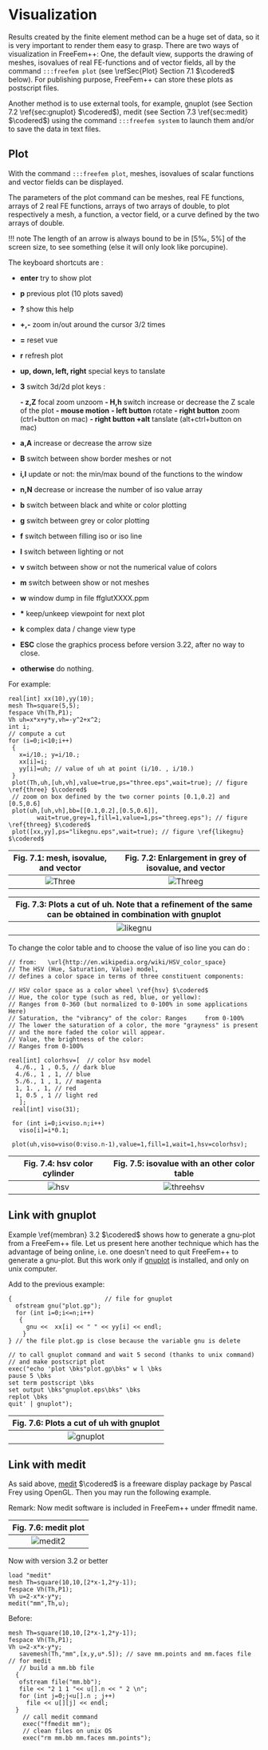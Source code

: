 # Visualization

Results created by the finite element method can be a  huge set of data, so it is very important to
render them easy to grasp.
There are two ways of visualization in FreeFem++:
One, the default view, supports the drawing of meshes, isovalues of real  FE-functions
and of vector fields, all by the command `:::freefem plot` (see \refSec{Plot} Section 7.1 $\codered$ below).
For publishing purpose, FreeFem++ can store these plots as postscript files.

Another method is to use external tools, for example, gnuplot
(see Section 7.2 \ref{sec:gnuplot} $\codered$), medit (see Section 7.3 \ref{sec:medit} $\codered$)
 using the command `:::freefem system` to launch them and/or to save the data in text files.


## Plot

With the command `:::freefem plot`, meshes, isovalues of scalar functions and vector fields can be displayed.

The parameters of the plot command can be meshes, real FE functions,
arrays of 2 real FE functions, arrays of two arrays of double, to plot
respectively a mesh, a function, a vector field, or a curve defined by the two arrays of double.

!!! note
	The length of an arrow is always  bound to be in [5‰, 5%] of the screen size, to see something (else it will only look like porcupine).

The keyboard shortcuts are :

* __enter__ try to show plot
* __p__ previous plot (10 plots saved)
* __?__ show this help
* __+,-__ zoom in/out around the cursor 3/2 times
* __=__ reset vue
* __r__ refresh plot
* __up, down, left, right__ special keys to tanslate
* __3__ switch 3d/2d plot  keys :

	__- z,Z__ focal zoom unzoom
	__- H,h__ switch increase or decrease the Z scale of the plot
	__- mouse motion__
	__- left button__ rotate
	__- right button__ zoom (ctrl+button on mac)
	__- right button +alt__ tanslate (alt+ctrl+button on mac)

* __a,A__ increase or decrease the arrow size
* __B__ switch between show border meshes or not
* __i,I__ update or not: the min/max bound of the functions to the window
* __n,N__ decrease or increase the number of iso value array
* __b__ switch between black and white or color plotting
* __g__ switch between grey or color plotting
* __f__ switch between filling iso or iso line
* __l__ switch between lighting or not
* __v__ switch between show or not the numerical value of colors
* __m__ switch between show or not meshes
* __w__ window dump in file ffglutXXXX.ppm
* __*__ keep/unkeep viewpoint for next plot
* __k__ complex data / change view type
* __ESC__ close the graphics process before version 3.22, after no way to close.
* __otherwise__ do nothing.

For example:

```freefem
real[int] xx(10),yy(10);
mesh Th=square(5,5);
fespace Vh(Th,P1);
Vh uh=x*x+y*y,vh=-y^2+x^2;
int i;
// compute a cut
for (i=0;i<10;i++)
 {
   x=i/10.; y=i/10.;
   xx[i]=i;
   yy[i]=uh; // value of uh at point (i/10. , i/10.)
 }
 plot(Th,uh,[uh,vh],value=true,ps="three.eps",wait=true); // figure \ref{three} $\codered$
 // zoom on box defined by the two corner points [0.1,0.2] and [0.5,0.6]
 plot(uh,[uh,vh],bb=[[0.1,0.2],[0.5,0.6]],
        wait=true,grey=1,fill=1,value=1,ps="threeg.eps"); // figure \ref{threeg} $\codered$
 plot([xx,yy],ps="likegnu.eps",wait=true); // figure \ref{likegnu} $\codered$
```

|Fig. 7.1: mesh, isovalue, and vector|Fig. 7.2: Enlargement in grey of isovalue, and vector|
|:----:|:----:|
|![Three](images/three.svg)|![Threeg](images/threeg.svg)|

|Fig. 7.3: Plots a cut of uh. Note that a refinement of the same can be obtained in combination with gnuplot|
|:----:|
|![likegnu](images/likegnu.svg)|


To change the color table and to choose the value of iso line you can do :

```freefem
// from:   \url{http://en.wikipedia.org/wiki/HSV_color_space}
// The HSV (Hue, Saturation, Value) model,
// defines a color space in terms of three constituent components:

// HSV color space as a color wheel \ref{hsv} $\codered$
// Hue, the color type (such as red, blue, or yellow):
// Ranges from 0-360 (but normalized to 0-100% in some applications Here)
// Saturation, the "vibrancy" of the color: Ranges     from 0-100%
// The lower the saturation of a color, the more "grayness" is present
// and the more faded the color will appear.
// Value, the brightness of the color:
// Ranges from 0-100%

real[int] colorhsv=[  // color hsv model
  4./6., 1 , 0.5, // dark blue
  4./6., 1 , 1, // blue
  5./6., 1 , 1, // magenta
  1, 1. , 1, // red
  1, 0.5 , 1 // light red
   ];
 real[int] viso(31);

 for (int i=0;i<viso.n;i++)
   viso[i]=i*0.1;

 plot(uh,viso=viso(0:viso.n-1),value=1,fill=1,wait=1,hsv=colorhsv);
```

|Fig. 7.4: hsv color cylinder|Fig. 7.5: isovalue with an other color table|
|:----:|:----:|
|![hsv](images/hsv.svg)|![threehsv](images/threehsv.svg)|

## Link with gnuplot

Example \ref{membran} 3.2 $\codered$ shows how to generate a gnu-plot from a FreeFem++ file.  Let us present here
another technique which has the advantage of being online, i.e. one doesn't need to quit FreeFem++
to generate a gnu-plot.
But this work only if [gnuplot](http://www.gnuplot.info) is installed, and only on unix computer.

Add to the previous example:

```freefem
{                          // file for gnuplot
  ofstream gnu("plot.gp");
  for (int i=0;i<=n;i++)
   {
     gnu <<  xx[i] << " " << yy[i] << endl;
    }
} // the file plot.gp is close because the variable gnu is delete

// to call gnuplot command and wait 5 second (thanks to unix command)
// and make postscript plot
exec("echo 'plot \bks"plot.gp\bks" w l \bks
pause 5 \bks
set term postscript \bks
set output \bks"gnuplot.eps\bks" \bks
replot \bks
quit' | gnuplot");
```

|Fig. 7.6: Plots a cut of uh with gnuplot|
|:----:|
|![gnuplot](images/gnuplot.svg)|

## Link with medit

As said above, [medit](http://www-rocq.inria.fr/gamma/medit/medit.html) $\codered$ is a
freeware display package by Pascal Frey using OpenGL. Then you may run the following example.

Remark: Now medit software is included in FreeFem++ under ffmedit name.

|Fig. 7.6: medit plot|
|:----:|
|![medit2](images/medit2.svg)|

Now with version 3.2 or better

```freefem
load "medit"
mesh Th=square(10,10,[2*x-1,2*y-1]);
fespace Vh(Th,P1);
Vh u=2-x*x-y*y;
medit("mm",Th,u);
```

Before:

```freefem
mesh Th=square(10,10,[2*x-1,2*y-1]);
fespace Vh(Th,P1);
Vh u=2-x*x-y*y;
   savemesh(Th,"mm",[x,y,u*.5]); // save mm.points and mm.faces file
// for medit
   // build a mm.bb file
  {
   ofstream file("mm.bb");
   file << "2 1 1 "<< u[].n << " 2 \n";
   for (int j=0;j<u[].n ; j++)
     file << u[][j] << endl;
  }
    // call medit command
    exec("ffmedit mm");
    // clean files on unix OS
    exec("rm mm.bb mm.faces mm.points");
```
